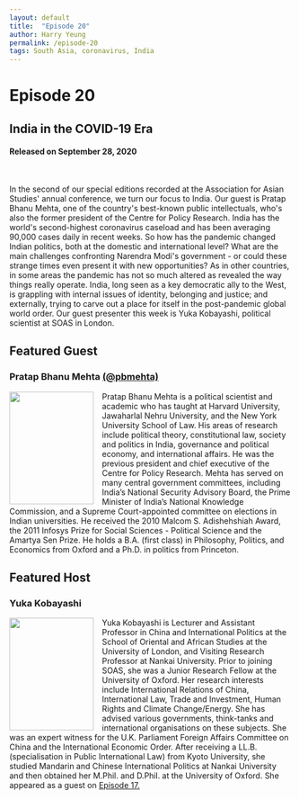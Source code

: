 ```yaml
---
layout: default
title:  "Episode 20"
author: Harry Yeung
permalink: /episode-20
tags: South Asia, coronavirus, India
---
```


# Episode 20
## India in the COVID-19 Era
#### Released on September 28, 2020

<div id="buzzsprout-player-5637895"></div>
<script src="https://www.buzzsprout.com/699187/5637895-india-in-the-covid-19-era.js?container_id=buzzsprout-player-5637895&player=small" type="text/javascript" charset="utf-8"></script>
<br>

In the second of our special editions recorded at the Association for Asian Studies' annual conference, we turn our focus to India. Our guest is Pratap Bhanu Mehta, one of the country's best-known public intellectuals, who's also the former president of the Centre for Policy Research. India has the world's second-highest coronavirus caseload and has been averaging 90,000 cases daily in recent weeks. So how has the pandemic changed Indian politics, both at the domestic and international level? What are the main challenges confronting Narendra Modi's government - or could these strange times even present it with new opportunities? As in other countries, in some areas the pandemic has not so much altered as revealed the way things really operate. India, long seen as a key democratic ally to the West, is grappling with internal issues of identity, belonging and justice; and externally, trying to carve out a place for itself in the post-pandemic global world order. Our guest presenter this week is Yuka Kobayashi, political scientist at SOAS in London.

## Featured Guest

### Pratap Bhanu Mehta [(@pbmehta)](https://twitter.com/pbmehta)

<img src="https://user-images.githubusercontent.com/67763587/94465135-49beb080-0174-11eb-96ba-0b1793b5c1c1.png"
  style="width:150px;height:200px;margin-right:15px;"
  align="left" />
  <p>Pratap Bhanu Mehta is a political scientist and academic who has taught at Harvard University, Jawaharlal Nehru University, and the New York University School of Law. His areas of research include political theory, constitutional law, society and politics in India, governance and political economy, and international affairs. He was the previous president and chief executive of the Centre for Policy Research. Mehta has served on many central government committees, including India’s National Security Advisory Board, the Prime Minister of India’s National Knowledge Commission, and a Supreme Court-appointed committee on elections in Indian universities. He received the 2010 Malcom S. Adishehshiah Award, the 2011 Infosys Prize for Social Sciences - Political Science and the Amartya Sen Prize. He holds a B.A. (first class) in Philosophy, Politics, and Economics from Oxford and a Ph.D. in politics from Princeton.</p>

## Featured Host

### Yuka Kobayashi

<img src="https://user-images.githubusercontent.com/67763587/90355769-33182c00-e002-11ea-913b-b223c708135c.png"
  style="width:150px;height:200px;margin-right:15px;"
  align="left" />
  <p>Yuka Kobayashi is Lecturer and Assistant Professor in China and International Politics at the School of Oriental and African Studies at the University of London, and Visiting Research Professor at Nankai University. Prior to joining SOAS, she was a Junior Research Fellow at the University of Oxford. Her research interests include International Relations of China, International Law, Trade and Investment, Human Rights and Climate Change/Energy. She has advised various governments, think-tanks and international organisations on these subjects. She was an expert witness for the U.K. Parliament Foreign Affairs Committee on China and the International Economic Order. After receiving a LL.B. (specialisation in Public International Law) from Kyoto University, she studied Mandarin and Chinese International Politics at Nankai University and then obtained her M.Phil. and D.Phil. at the University of Oxford. She appeared as a guest on <a href="/episode-17">Episode 17.</a></p>
